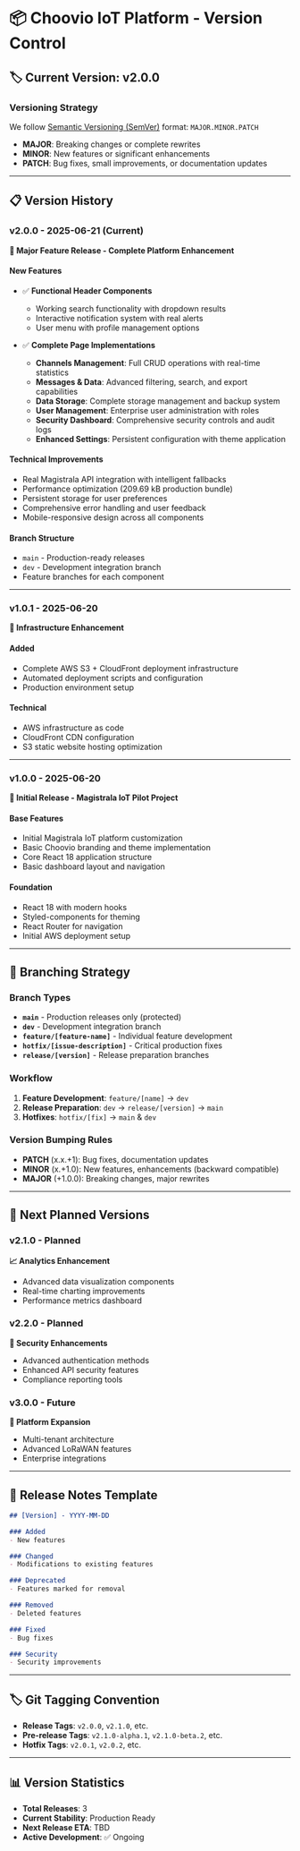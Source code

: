 # 📦 Choovio IoT Platform - Version Control

## 🏷️ **Current Version: v2.0.0**

### **Versioning Strategy**
We follow [Semantic Versioning (SemVer)](https://semver.org/) format: `MAJOR.MINOR.PATCH`

- **MAJOR**: Breaking changes or complete rewrites
- **MINOR**: New features or significant enhancements
- **PATCH**: Bug fixes, small improvements, or documentation updates

---

## 📋 **Version History**

### **v2.0.0** - 2025-06-21 (Current)
**🚀 Major Feature Release - Complete Platform Enhancement**

#### **New Features**
- ✅ **Functional Header Components**
  - Working search functionality with dropdown results
  - Interactive notification system with real alerts
  - User menu with profile management options

- ✅ **Complete Page Implementations**
  - **Channels Management**: Full CRUD operations with real-time statistics
  - **Messages & Data**: Advanced filtering, search, and export capabilities
  - **Data Storage**: Complete storage management and backup system
  - **User Management**: Enterprise user administration with roles
  - **Security Dashboard**: Comprehensive security controls and audit logs
  - **Enhanced Settings**: Persistent configuration with theme application

#### **Technical Improvements**
- Real Magistrala API integration with intelligent fallbacks
- Performance optimization (209.69 kB production bundle)
- Persistent storage for user preferences
- Comprehensive error handling and user feedback
- Mobile-responsive design across all components

#### **Branch Structure**
- `main` - Production-ready releases
- `dev` - Development integration branch
- Feature branches for each component

---

### **v1.0.1** - 2025-06-20
**🔧 Infrastructure Enhancement**

#### **Added**
- Complete AWS S3 + CloudFront deployment infrastructure
- Automated deployment scripts and configuration
- Production environment setup

#### **Technical**
- AWS infrastructure as code
- CloudFront CDN configuration
- S3 static website hosting optimization

---

### **v1.0.0** - 2025-06-20
**🎯 Initial Release - Magistrala IoT Pilot Project**

#### **Base Features**
- Initial Magistrala IoT platform customization
- Basic Choovio branding and theme implementation
- Core React 18 application structure
- Basic dashboard layout and navigation

#### **Foundation**
- React 18 with modern hooks
- Styled-components for theming
- React Router for navigation
- Initial AWS deployment setup

---

## 🔄 **Branching Strategy**

### **Branch Types**
- **`main`** - Production releases only (protected)
- **`dev`** - Development integration branch
- **`feature/[feature-name]`** - Individual feature development
- **`hotfix/[issue-description]`** - Critical production fixes
- **`release/[version]`** - Release preparation branches

### **Workflow**
1. **Feature Development**: `feature/[name]` → `dev`
2. **Release Preparation**: `dev` → `release/[version]` → `main`
3. **Hotfixes**: `hotfix/[fix]` → `main` & `dev`

### **Version Bumping Rules**
- **PATCH** (x.x.+1): Bug fixes, documentation updates
- **MINOR** (x.+1.0): New features, enhancements (backward compatible)
- **MAJOR** (+1.0.0): Breaking changes, major rewrites

---

## 🎯 **Next Planned Versions**

### **v2.1.0** - Planned
**📈 Analytics Enhancement**
- Advanced data visualization components
- Real-time charting improvements
- Performance metrics dashboard

### **v2.2.0** - Planned
**🔐 Security Enhancements**
- Advanced authentication methods
- Enhanced API security features
- Compliance reporting tools

### **v3.0.0** - Future
**🚀 Platform Expansion**
- Multi-tenant architecture
- Advanced LoRaWAN features
- Enterprise integrations

---

## 📝 **Release Notes Template**

```markdown
## [Version] - YYYY-MM-DD

### Added
- New features

### Changed
- Modifications to existing features

### Deprecated
- Features marked for removal

### Removed
- Deleted features

### Fixed
- Bug fixes

### Security
- Security improvements
```

---

## 🏷️ **Git Tagging Convention**

- **Release Tags**: `v2.0.0`, `v2.1.0`, etc.
- **Pre-release Tags**: `v2.1.0-alpha.1`, `v2.1.0-beta.2`, etc.
- **Hotfix Tags**: `v2.0.1`, `v2.0.2`, etc.

---

## 📊 **Version Statistics**

- **Total Releases**: 3
- **Current Stability**: Production Ready
- **Next Release ETA**: TBD
- **Active Development**: ✅ Ongoing